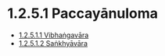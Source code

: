 # 1.2.5.1 Paccayānuloma

* [1.2.5.1.1 Vibhaṅgavāra](1.2.5.1/1.2.5.1.1.md)
* [1.2.5.1.2 Saṅkhyāvāra](1.2.5.1/1.2.5.1.2.md)
